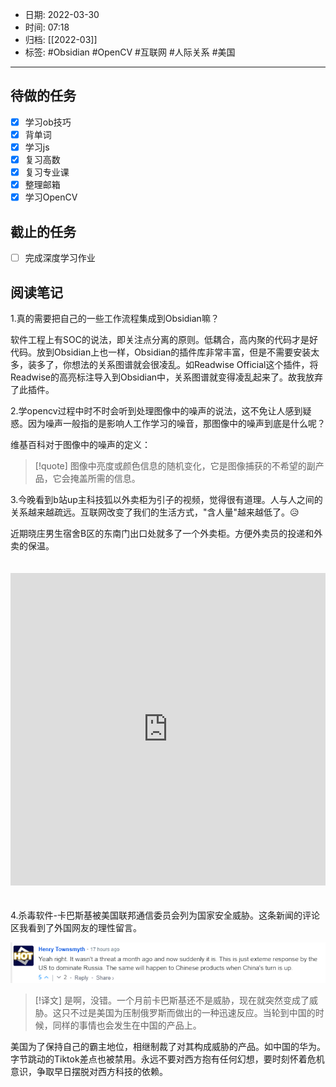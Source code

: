 - 日期: 2022-03-30
- 时间: 07:18
- 归档: [[2022-03]]
- 标签: #Obsidian   #OpenCV #互联网 #人际关系 #美国
---

## 待做的任务

- [x] 学习ob技巧
- [x] 背单词
- [x] 学习js
- [x] 复习高数
- [x] 复习专业课
- [x] 整理邮箱
- [x] 学习OpenCV

## 截止的任务

- [ ] 完成深度学习作业

## 阅读笔记

1.真的需要把自己的一些工作流程集成到Obsidian嘛？

软件工程上有SOC的说法，即关注点分离的原则。低耦合，高内聚的代码才是好代码。放到Obsidian上也一样，Obsidian的插件库非常丰富，但是不需要安装太多，装多了，你想法的关系图谱就会很凌乱。如Readwise Official这个插件，将Readwise的高亮标注导入到Obsidian中，关系图谱就变得凌乱起来了。故我放弃了此插件。

2.学opencv过程中时不时会听到处理图像中的噪声的说法，这不免让人感到疑惑。因为噪声一般指的是影响人工作学习的噪音，那图像中的噪声到底是什么呢？

维基百科对于图像中的噪声的定义：

> [!quote]
> 图像中亮度或颜色信息的随机变化，它是图像捕获的不希望的副产品，它会掩盖所需的信息。

3.今晚看到b站up主科技狐以外卖柜为引子的视频，觉得很有道理。人与人之间的关系越来越疏远。互联网改变了我们的生活方式，"含人量"越来越低了。😥

近期晓庄男生宿舍B区的东南门出口处就多了一个外卖柜。方便外卖员的投递和外卖的保温。
<iframe src="https://player.bilibili.com/player.html?aid=382707635&bvid=BV1nZ4y1z7jr&cid=562645734&page=1"  scrolling="no" border="0" frameborder="no" framespacing="0" allowfullscreen="true" style="width: 100%; height: 500px; max-width: 100%；align:center; padding:20px 0;"> </iframe>

4.杀毒软件-卡巴斯基被美国联邦通信委员会列为国家安全威胁。这条新闻的评论区我看到了外国网友的理性留言。

![](media/sRTW6QIHDgvFXhK.png)

> [!译文]
> 是啊，没错。一个月前卡巴斯基还不是威胁，现在就突然变成了威胁。这只不过是美国为压制俄罗斯而做出的一种迅速反应。当轮到中国的时候，同样的事情也会发生在中国的产品上。

美国为了保持自己的霸主地位，相继制裁了对其构成威胁的产品。如中国的华为。字节跳动的Tiktok差点也被禁用。永远不要对西方抱有任何幻想，要时刻怀着危机意识，争取早日摆脱对西方科技的依赖。